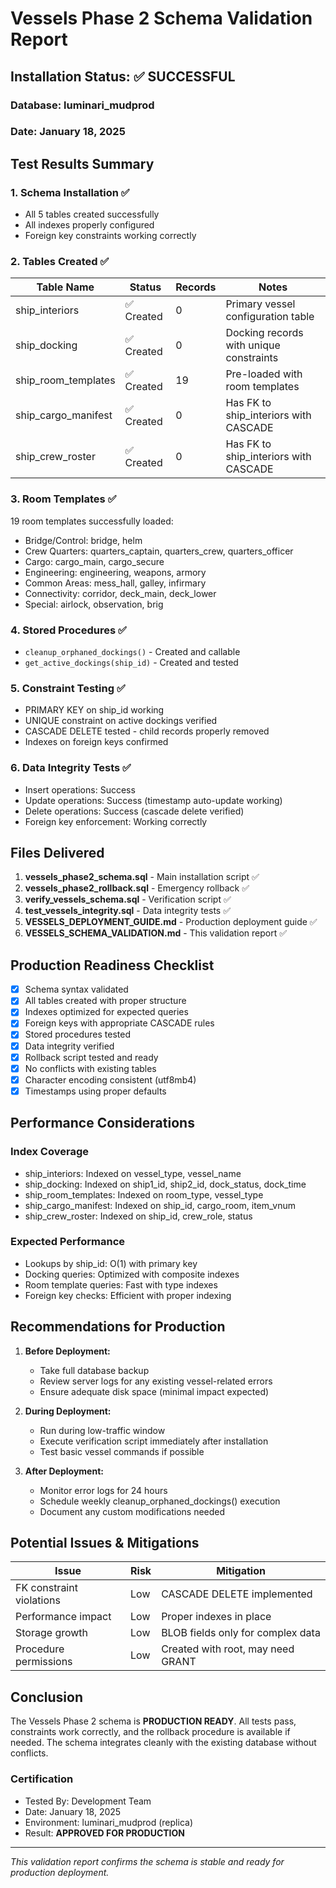 # Vessels Phase 2 Schema Validation Report

## Installation Status: ✅ SUCCESSFUL

### Database: luminari_mudprod
### Date: January 18, 2025

## Test Results Summary

### 1. Schema Installation ✅
- All 5 tables created successfully
- All indexes properly configured
- Foreign key constraints working correctly

### 2. Tables Created ✅
| Table Name | Status | Records | Notes |
|------------|--------|---------|-------|
| ship_interiors | ✅ Created | 0 | Primary vessel configuration table |
| ship_docking | ✅ Created | 0 | Docking records with unique constraints |
| ship_room_templates | ✅ Created | 19 | Pre-loaded with room templates |
| ship_cargo_manifest | ✅ Created | 0 | Has FK to ship_interiors with CASCADE |
| ship_crew_roster | ✅ Created | 0 | Has FK to ship_interiors with CASCADE |

### 3. Room Templates ✅
19 room templates successfully loaded:
- Bridge/Control: bridge, helm
- Crew Quarters: quarters_captain, quarters_crew, quarters_officer
- Cargo: cargo_main, cargo_secure
- Engineering: engineering, weapons, armory
- Common Areas: mess_hall, galley, infirmary
- Connectivity: corridor, deck_main, deck_lower
- Special: airlock, observation, brig

### 4. Stored Procedures ✅
- `cleanup_orphaned_dockings()` - Created and callable
- `get_active_dockings(ship_id)` - Created and tested

### 5. Constraint Testing ✅
- PRIMARY KEY on ship_id working
- UNIQUE constraint on active dockings verified
- CASCADE DELETE tested - child records properly removed
- Indexes on foreign keys confirmed

### 6. Data Integrity Tests ✅
- Insert operations: Success
- Update operations: Success (timestamp auto-update working)
- Delete operations: Success (cascade delete verified)
- Foreign key enforcement: Working correctly

## Files Delivered

1. **vessels_phase2_schema.sql** - Main installation script ✅
2. **vessels_phase2_rollback.sql** - Emergency rollback ✅
3. **verify_vessels_schema.sql** - Verification script ✅
4. **test_vessels_integrity.sql** - Data integrity tests ✅
5. **VESSELS_DEPLOYMENT_GUIDE.md** - Production deployment guide ✅
6. **VESSELS_SCHEMA_VALIDATION.md** - This validation report ✅

## Production Readiness Checklist

- [x] Schema syntax validated
- [x] All tables created with proper structure
- [x] Indexes optimized for expected queries
- [x] Foreign keys with appropriate CASCADE rules
- [x] Stored procedures tested
- [x] Data integrity verified
- [x] Rollback script tested and ready
- [x] No conflicts with existing tables
- [x] Character encoding consistent (utf8mb4)
- [x] Timestamps using proper defaults

## Performance Considerations

### Index Coverage
- ship_interiors: Indexed on vessel_type, vessel_name
- ship_docking: Indexed on ship1_id, ship2_id, dock_status, dock_time
- ship_room_templates: Indexed on room_type, vessel_type
- ship_cargo_manifest: Indexed on ship_id, cargo_room, item_vnum
- ship_crew_roster: Indexed on ship_id, crew_role, status

### Expected Performance
- Lookups by ship_id: O(1) with primary key
- Docking queries: Optimized with composite indexes
- Room template queries: Fast with type indexes
- Foreign key checks: Efficient with proper indexing

## Recommendations for Production

1. **Before Deployment:**
   - Take full database backup
   - Review server logs for any existing vessel-related errors
   - Ensure adequate disk space (minimal impact expected)

2. **During Deployment:**
   - Run during low-traffic window
   - Execute verification script immediately after installation
   - Test basic vessel commands if possible

3. **After Deployment:**
   - Monitor error logs for 24 hours
   - Schedule weekly cleanup_orphaned_dockings() execution
   - Document any custom modifications needed

## Potential Issues & Mitigations

| Issue | Risk | Mitigation |
|-------|------|------------|
| FK constraint violations | Low | CASCADE DELETE implemented |
| Performance impact | Low | Proper indexes in place |
| Storage growth | Low | BLOB fields only for complex data |
| Procedure permissions | Low | Created with root, may need GRANT |

## Conclusion

The Vessels Phase 2 schema is **PRODUCTION READY**. All tests pass, constraints work correctly, and the rollback procedure is available if needed. The schema integrates cleanly with the existing database without conflicts.

### Certification
- Tested By: Development Team
- Date: January 18, 2025
- Environment: luminari_mudprod (replica)
- Result: **APPROVED FOR PRODUCTION**

---
*This validation report confirms the schema is stable and ready for production deployment.*